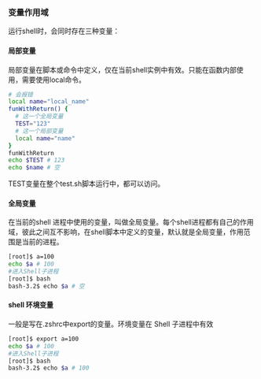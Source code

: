 ### 变量作用域

<!-- TODO：弄清楚不同变量-->
运行shell时，会同时存在三种变量：

#### 局部变量

局部变量在脚本或命令中定义，仅在当前shell实例中有效。只能在函数内部使用，需要使用local命令。

```bash
# 会报错
local name="local_name"
funWithReturn() {
  # 这一个全局变量
  TEST="123"
  # 这一个局部变量
  local name="name"
}
funWithReturn
echo $TEST # 123
echo $name # 空
```

TEST变量在整个test.sh脚本运行中，都可以访问。

#### 全局变量

在当前的shell 进程中使用的变量，叫做全局变量。每个shell进程都有自己的作用域，彼此之间互不影响，在shell脚本中定义的变量，默认就是全局变量，作用范围是当前的进程。

```bash
[root]$ a=100
echo $a # 100
#进入Shell子进程
[root]$ bash
bash-3.2$ echo $a # 空
```

#### shell 环境变量

一般是写在.zshrc中export的变量。环境变量在 Shell 子进程中有效

```bash
[root]$ export a=100
echo $a # 100
#进入Shell子进程
[root]$ bash
bash-3.2$ echo $a # 100
```
